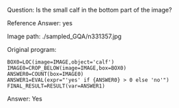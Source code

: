 Question: Is the small calf in the bottom part of the image?

Reference Answer: yes

Image path: ./sampled_GQA/n331357.jpg

Original program:

```
BOX0=LOC(image=IMAGE,object='calf')
IMAGE0=CROP_BELOW(image=IMAGE,box=BOX0)
ANSWER0=COUNT(box=IMAGE0)
ANSWER1=EVAL(expr="'yes' if {ANSWER0} > 0 else 'no'")
FINAL_RESULT=RESULT(var=ANSWER1)
```
Answer: Yes

